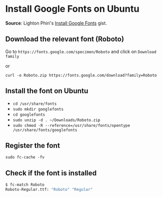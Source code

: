 # Install Google Fonts on Ubuntu

**Source**: Lighton Phiri's [Install Google Fonts](https://gist.github.com/lightonphiri/5811226a1fba0b3df3be73ff2d5b351c) gist.

## Download the relevant font (Roboto)

Go to `https://fonts.google.com/specimen/Roboto` and click on `Download family`

or

`curl -o Roboto.zip https://fonts.google.com/download?family=Roboto`

## Install the font on Ubuntu

- `cd /usr/share/fonts`
- `sudo mkdir googlefonts`
- `cd googlefonts`
- `sudo unzip -d . ~/Downloads/Roboto.zip`
- `sudo chmod -R --reference=/usr/share/fonts/opentype /usr/share/fonts/googlefonts`

## Register the font

`sudo fc-cache -fv`

## Check if the font is installed

```sh
$ fc-match Roboto
Roboto-Regular.ttf: "Roboto" "Regular"
```
